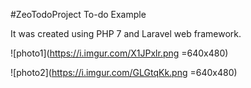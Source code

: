 #ZeoTodoProject To-do Example

It was created using PHP 7 and Laravel web framework.

![photo1](https://i.imgur.com/X1JPxlr.png =640x480)

![photo2](https://i.imgur.com/GLGtqKk.png =640x480)
